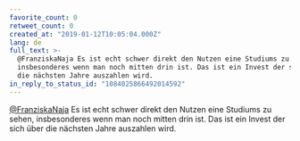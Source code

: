 ```yaml
---
favorite_count: 0
retweet_count: 0
created_at: "2019-01-12T10:05:04.000Z"
lang: de
full_text: >-
  @FranziskaNaja Es ist echt schwer direkt den Nutzen eine Studiums zu sehen,
  insbesonderes wenn man noch mitten drin ist. Das ist ein Invest der sich über
  die nächsten Jahre auszahlen wird.
in_reply_to_status_id: "1084025866492014592"
---
```


[@FranziskaNaja](https://twitter.com/FranziskaNaja) Es ist echt schwer direkt
den Nutzen eine Studiums zu sehen, insbesonderes wenn man noch mitten drin ist.
Das ist ein Invest der sich über die nächsten Jahre auszahlen wird.
